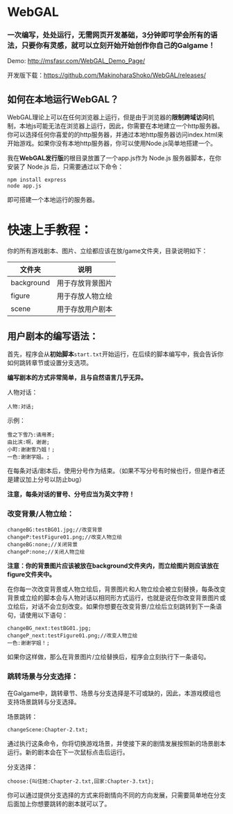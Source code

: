 # WebGAL

### 一次编写，处处运行，无需网页开发基础，3分钟即可学会所有的语法，只要你有灵感，就可以立刻开始开始创作你自己的Galgame！

Demo: http://msfasr.com/WebGAL_Demo_Page/

开发版下载：https://github.com/MakinoharaShoko/WebGAL/releases/

## 如何在本地运行WebGAL？

WebGAL理论上可以在任何浏览器上运行，但是由于浏览器的**限制跨域访问**机制，本地js可能无法在浏览器上运行，因此，你需要在本地建立一个http服务器。你可以选择任何你喜爱的的http服务器，并通过本地http服务器访问index.html来开始游戏。如果你没有本地http服务器，你可以使用Node.js简单地搭建一个。

我在**WebGAL发行版**的根目录放置了一个app.js作为 Node.js 服务器脚本，在你安装了 Node.js 后，只需要通过以下命令：

```shell
npm install express
node app.js
```

即可搭建一个本地运行的服务器。

# 快速上手教程：

你的所有游戏剧本、图片、立绘都应该在放/game文件夹，目录说明如下：

| 文件夹     | 说明             |
| ---------- | ---------------- |
| background | 用于存放背景图片 |
| figure     | 用于存放人物立绘 |
| scene      | 用于存放用户剧本 |

## 用户剧本的编写语法：

首先，程序会从**初始脚本**`start.txt`开始运行，在后续的脚本编写中，我会告诉你如何跳转章节或设置分支选项。

**编写剧本的方式非常简单，且与自然语言几乎无异。**

人物对话：

```
人物:对话;
```

示例：

```
雪之下雪乃:请用茶;
由比滨:啊，谢谢;
小町:谢谢雪乃姐！;
一色:谢谢学姐。;
```

在每条对话/剧本后，使用分号作为结束。（如果不写分号有时候也行，但是作者还是建议加上分号以防止bug）

**注意，每条对话的冒号、分号应当为英文字符！**

### 改变背景/人物立绘：

```
changeBG:testBG01.jpg;//改变背景
changeP:testFigure01.png;//改变人物立绘
changeBG:none;//关闭背景
changeP:none;//关闭人物立绘
```

**注意：你的背景图片应该被放在background文件夹内，而立绘图片则应该放在figure文件夹中。**

在你每一次改变背景或人物立绘后，背景图片和人物立绘会被立刻替换，每条改变背景或立绘的脚本会与人物对话以相同形方式运行，也就是说在你改变背景图片或立绘后，对话不会立刻改变。如果你想要在改变背景/立绘后立刻跳转到下一条语句，请使用以下语句：

```
changeBG_next:testBG01.jpg;
changeP_next:testFigure01.png;//改变人物立绘
一色:谢谢学姐！;
```

如果你这样做，那么在背景图片/立绘替换后，程序会立刻执行下一条语句。

### 跳转场景与分支选择：

在Galgame中，跳转章节、场景与分支选择是不可或缺的，因此，本游戏模组也支持场景跳转与分支选择。

场景跳转：

```
changeScene:Chapter-2.txt;
```

通过执行这条命令，你将切换游戏场景，并使接下来的剧情发展按照新的场景剧本运行。新的剧本会在下一次鼠标点击后运行。

分支选择：

```
choose:{叫住她:Chapter-2.txt,回家:Chapter-3.txt};
```

你可以通过提供分支选择的方式来将剧情向不同的方向发展，只需要简单地在分支后面加上你想要跳转的剧本就可以了。

